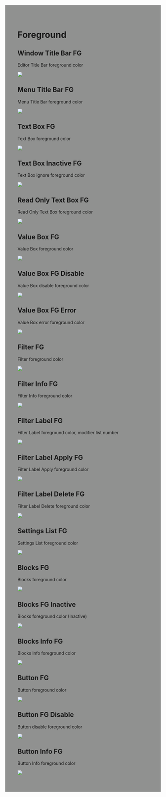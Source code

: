 <div style="background-color: #909190; padding: 40px;">

# **Foreground**

## <!--py$r_color_name("win_title_fg")$-->Window Title Bar FG<!---->
<!--py$r_color_description("win_title_fg")$-->Editor Title Bar foreground color<!---->
![](./img/window_win_title_fg.png)

## <!--py$r_color_name("dd_title_fg")$-->Menu Title Bar FG<!---->
<!--py$r_color_description("dd_title_fg")$-->Menu Title Bar foreground color<!---->
![](./img/menu_dd_title_fg.png)

## <!--py$r_color_name("box_text_fg")$-->Text Box FG<!---->
<!--py$r_color_description("box_text_fg")$-->Text Box foreground color<!---->
![](./img/menu_box_text_fg.png)

## <!--py$r_color_name("box_text_fg_ignore")$-->Text Box Inactive FG<!---->
<!--py$r_color_description("box_text_fg_ignore")$-->Text Box ignore foreground color<!---->
![](./img/menu_box_text_fg_ignore.png)

## <!--py$r_color_name("box_text_read_fg")$-->Read Only Text Box FG<!---->
<!--py$r_color_description("box_text_read_fg")$-->Read Only Text Box foreground color<!---->
![](./img/menu_box_text_read_fg.png)

## <!--py$r_color_name("box_val_fg")$-->Value Box FG<!---->
<!--py$r_color_description("box_val_fg")$-->Value Box foreground color<!---->
![](./img/menu_box_val_fg.png)

## <!--py$r_color_name("box_val_fg_ignore")$-->Value Box FG Disable<!---->
<!--py$r_color_description("box_val_fg_ignore")$-->Value Box disable foreground color<!---->
![](./img/menu_box_val_fg_ignore.png)

## <!--py$r_color_name("box_val_fg_error")$-->Value Box FG Error<!---->
<!--py$r_color_description("box_val_fg_error")$-->Value Box error foreground color<!---->
![](./img/menu_box_val_fg_error.png)

## <!--py$r_color_name("box_filter_fg")$-->Filter FG<!---->
<!--py$r_color_description("box_filter_fg")$-->Filter foreground color<!---->
![](./img/menu_box_filter_fg.png)

## <!--py$r_color_name("box_filter_fg_info")$-->Filter Info FG<!---->
<!--py$r_color_description("box_filter_fg_info")$-->Filter Info foreground color<!---->
![](./img/menu_box_filter_fg_info.png)

## <!--py$r_color_name("box_filter_fg_label")$-->Filter Label FG<!---->
<!--py$r_color_description("box_filter_fg_label")$-->Filter Label foreground color, modifier list number<!---->
![](./img/menu_box_filter_fg_label.png)

## <!--py$r_color_name("box_filter_fg_apply")$-->Filter Label Apply FG<!---->
<!--py$r_color_description("box_filter_fg_apply")$-->Filter Label Apply foreground color<!---->
![](./img/menu_box_filter_fg_apply.png)

## <!--py$r_color_name("box_filter_fg_del")$-->Filter Label Delete FG<!---->
<!--py$r_color_description("box_filter_fg_del")$-->Filter Label Delete foreground color<!---->
![](./img/menu_box_filter_fg_del.png)

## <!--py$r_color_name("box_setting_list_fg")$-->Settings List FG<!---->
<!--py$r_color_description("box_setting_list_fg")$-->Settings List foreground color<!---->
![](./img/menu_box_setting_list_fg.png)

## <!--py$r_color_name("block_fg")$-->Blocks FG<!---->
<!--py$r_color_description("block_fg")$-->Blocks foreground color<!---->
![](./img/menu_block_fg.png)

## <!--py$r_color_name("block_fg_ignore")$-->Blocks FG Inactive<!---->
<!--py$r_color_description("block_fg_ignore")$-->Blocks foreground color (Inactive)<!---->
![](./img/menu_block_fg_ignore.png)

## <!--py$r_color_name("block_fg_info")$-->Blocks Info FG<!---->
<!--py$r_color_description("block_fg_info")$-->Blocks Info foreground color<!---->
![](./img/menu_block_fg_info.png)

## <!--py$r_color_name("box_button_fg")$-->Button FG<!---->
<!--py$r_color_description("box_button_fg")$-->Button foreground color<!---->
![](./img/menu_box_button_fg.png)

## <!--py$r_color_name("box_button_fg_ignore")$-->Button FG Disable<!---->
<!--py$r_color_description("box_button_fg_ignore")$-->Button disable foreground color<!---->
![](./img/menu_box_button_fg_ignore.png)

## <!--py$r_color_name("box_button_fg_info")$-->Button Info FG<!---->
<!--py$r_color_description("box_button_fg_info")$-->Button Info foreground color<!---->
![](./img/menu_box_button_fg_info.png)